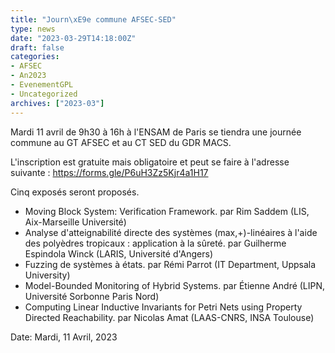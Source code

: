 ```yaml
---
title: "Journ\xE9e commune AFSEC-SED"
type: news
date: "2023-03-29T14:18:00Z"
draft: false
categories:
- AFSEC
- An2023
- EvenementGPL
- Uncategorized
archives: ["2023-03"]
---
```


Mardi 11 avril de 9h30 à 16h à l'ENSAM de Paris se tiendra une journée commune au GT AFSEC et au CT SED du GDR MACS.

L'inscription est gratuite mais obligatoire et peut se faire à l'adresse suivante : <https://forms.gle/P6uH3Zz5Kjr4a1H17>

Cinq exposés seront proposés.

  * Moving Block System: Verification Framework. par Rim Saddem (LIS, Aix-Marseille Université)
  * Analyse d'atteignabilité directe des systèmes (max,+)-linéaires à l'aide des polyèdres tropicaux : application à la sûreté. par Guilherme Espindola Winck (LARIS, Université d'Angers)
  * Fuzzing de systèmes à états. par Rémi Parrot (IT Department, Uppsala University)
  * Model-Bounded Monitoring of Hybrid Systems. par Étienne André (LIPN, Université Sorbonne Paris Nord)
  * Computing Linear Inductive Invariants for Petri Nets using Property Directed Reachability. par Nicolas Amat (LAAS-CNRS, INSA Toulouse)



Date: Mardi, 11 Avril, 2023
